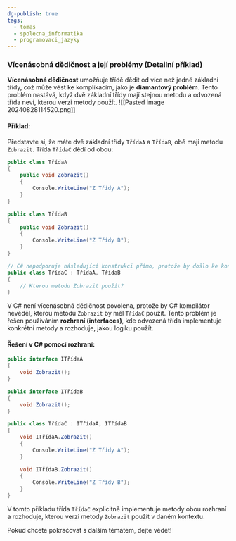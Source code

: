 ```yaml
---
dg-publish: true
tags:
  - tomas
  - spolecna_informatika
  - programovaci_jazyky
---
```

### Vícenásobná dědičnost a její problémy (Detailní příklad)

**Vícenásobná dědičnost** umožňuje třídě dědit od více než jedné základní třídy, což může vést ke komplikacím, jako je **diamantový problém**. Tento problém nastává, když dvě základní třídy mají stejnou metodu a odvozená třída neví, kterou verzi metody použít.
![[Pasted image 20240828114520.png]]
#### Příklad:

Představte si, že máte dvě základní třídy `TřídaA` a `TřídaB`, obě mají metodu `Zobrazit`. Třída `TřídaC` dědí od obou:

```csharp
public class TřídaA
{
    public void Zobrazit()
    {
        Console.WriteLine("Z Třídy A");
    }
}

public class TřídaB
{
    public void Zobrazit()
    {
        Console.WriteLine("Z Třídy B");
    }
}

// C# nepodporuje následující konstrukci přímo, protože by došlo ke konfliktu:
public class TřídaC : TřídaA, TřídaB
{
    // Kterou metodu Zobrazit použít?
}
```

V C# není vícenásobná dědičnost povolena, protože by C# kompilátor nevěděl, kterou metodu `Zobrazit` by měl `TřídaC` použít. Tento problém je řešen používáním **rozhraní (interfaces)**, kde odvozená třída implementuje konkrétní metody a rozhoduje, jakou logiku použít.

#### Řešení v C# pomocí rozhraní:
```csharp
public interface ITřídaA
{
    void Zobrazit();
}

public interface ITřídaB
{
    void Zobrazit();
}

public class TřídaC : ITřídaA, ITřídaB
{
    void ITřídaA.Zobrazit()
    {
        Console.WriteLine("Z Třídy A");
    }

    void ITřídaB.Zobrazit()
    {
        Console.WriteLine("Z Třídy B");
    }
}
```
V tomto příkladu třída `TřídaC` explicitně implementuje metody obou rozhraní a rozhoduje, kterou verzi metody `Zobrazit` použít v daném kontextu.

Pokud chcete pokračovat s dalším tématem, dejte vědět!